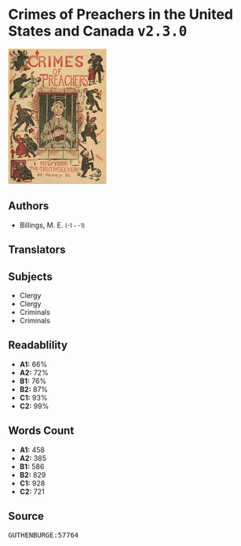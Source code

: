 # Crimes of Preachers in the United States and Canada <kbd>v2.3.0</kbd>

![](./cover.medium.jpg "")

## Authors


 - Billings, M. E. <small>(-1 - -1)</small>

## Translators



## Subjects


 - Clergy
 - Clergy
 - Criminals
 - Criminals

## Readablility


 - **A1:** 66%
 - **A2:** 72%
 - **B1:** 76%
 - **B2:** 87%
 - **C1:** 93%
 - **C2:** 99%

## Words Count


 - **A1:** 458
 - **A2:** 385
 - **B1:** 586
 - **B2:** 829
 - **C1:** 928
 - **C2:** 721

## Source


<kbd>GUTHENBURGE:57764</kbd>
